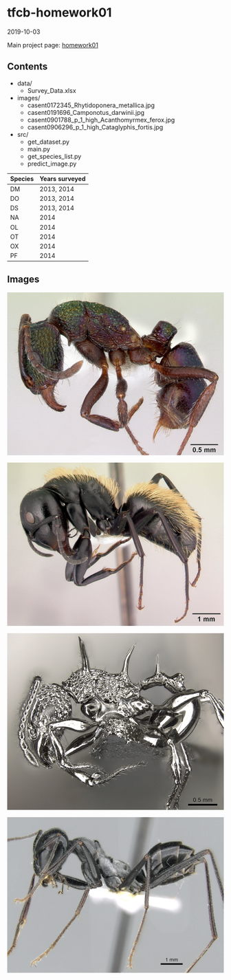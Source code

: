 # tfcb-homework01
2019-10-03

Main project page: [homework01](https://github.com/natashaedman/tfcb-homework01)

## Contents
* data/
	* Survey_Data.xlsx
* images/
	* casent0172345_Rhytidoponera_metallica.jpg
	* casent0191696_Camponotus_darwinii.jpg
	* casent0901788_p_1_high_Acanthomyrmex_ferox.jpg
	* casent0906296_p_1_high_Cataglyphis_fortis.jpg
* src/
	* get_dataset.py
	* main.py
	* get_species_list.py
	* predict_image.py

Species | Years surveyed
------- | --------------
DM | 2013, 2014
DO | 2013, 2014
DS | 2013, 2014
NA | 2014
OL | 2014
OT | 2014
OX | 2014
PF | 2014

## Images
![Rhytidoponera metallica](/images/casent0172345_Rhytidoponera_metallica.jpg)

![Camponotus darwinii](/images/casent0191696_Camponotus_darwinii.jpg)

![Acanthomyrmex ferox](/images/casent0901788_p_1_high_Acanthomyrmex_ferox.jpg)

![Cataglyphis fortis](/images/casent0906296_p_1_high_Cataglyphis_fortis.jpg)
